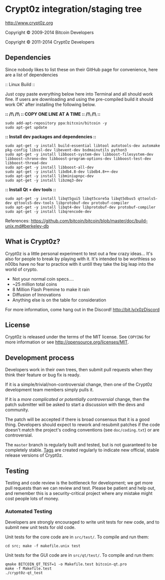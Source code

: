 Crypt0z integration/staging tree
================================

http://www.crypt0z.org

Copyright © 2009-2014 Bitcoin Developers

Copyright © 2011-2014 Crypt0z Developers


Dependencies
------

Since nobody likes to list these on their GitHub page for convenience, here are a list of dependencies

:: Linux Build ::


Just copy paste everything below here into Terminal and all should work fine.
If users are downloading and using the pre-compiled build it should work OK' after installing the following below.

**:: /!\ /!\ :: COPY ONE LINE AT A TIME :: /!\ /!\ ::**

    sudo add-apt-repository ppa:bitcoin/bitcoin -y
    sudo apt-get update

**:: Install dev packages and dependencies ::**

    sudo apt-get -y install build-essential libtool autotools-dev automake pkg-config libssl-dev libevent-dev bsdmainutils python3
    sudo apt-get -y install libboost-system-dev libboost-filesystem-dev libboost-chrono-dev libboost-program-options-dev libboost-test-dev libboost-thread-dev
    sudo apt-get -y install libboost-all-dev
    sudo apt-get -y install libdb4.8-dev libdb4.8++-dev
    sudo apt-get -y install libminiupnpc-dev
    sudo apt-get -y install libzmq3-dev

**:: Install Qt + dev tools ::**

    sudo apt-get -y install libqt5gui5 libqt5core5a libqt5dbus5 qttools5-dev qttools5-dev-tools libprotobuf-dev protobuf-compiler
    sudo apt-get -y install libqt4-dev libprotobuf-dev protobuf-compiler
    sudo apt-get -y install libqrencode-dev

References: https://github.com/bitcoin/bitcoin/blob/master/doc/build-unix.md#berkeley-db



What is Crypt0z?
----------------

Crypt0z is a little personal experiment to test out a few crazy ideas... It's also for people to break by playing with it. It's intended to be worthless so n00bs have no fear to practice with it untill they take the big leap into the world of crypto.

 - Not your normal coin specs....
 - ~25 million total coins
 - 8 Million Flash Premine to make it rain
 - Diffusion of Innovations
 - Anything else is on the table for consideration 

For more information, come hang out in the Discord! http://bit.ly/x0zDiscord

License
-------

Crypt0z is released under the terms of the MIT license. See `COPYING` for more
information or see http://opensource.org/licenses/MIT.

Development process
-------------------

Developers work in their own trees, then submit pull requests when they think
their feature or bug fix is ready.

If it is a simple/trivial/non-controversial change, then one of the Crypt0z
development team members simply pulls it.

If it is a *more complicated or potentially controversial* change, then the patch
submitter will be asked to start a discussion with the devs and community.

The patch will be accepted if there is broad consensus that it is a good thing.
Developers should expect to rework and resubmit patches if the code doesn't
match the project's coding conventions (see `doc/coding.txt`) or are
controversial.

The `master` branch is regularly built and tested, but is not guaranteed to be
completely stable. [Tags](https://github.com/crypt0z-project/crypt0z/tags) are created
regularly to indicate new official, stable release versions of Crypt0z.

Testing
-------

Testing and code review is the bottleneck for development; we get more pull
requests than we can review and test. Please be patient and help out, and
remember this is a security-critical project where any mistake might cost people
lots of money.

### Automated Testing

Developers are strongly encouraged to write unit tests for new code, and to
submit new unit tests for old code.

Unit tests for the core code are in `src/test/`. To compile and run them:

    cd src; make -f makefile.unix test

Unit tests for the GUI code are in `src/qt/test/`. To compile and run them:

    qmake BITCOIN_QT_TEST=1 -o Makefile.test bitcoin-qt.pro
    make -f Makefile.test
    ./crypt0z-qt_test
